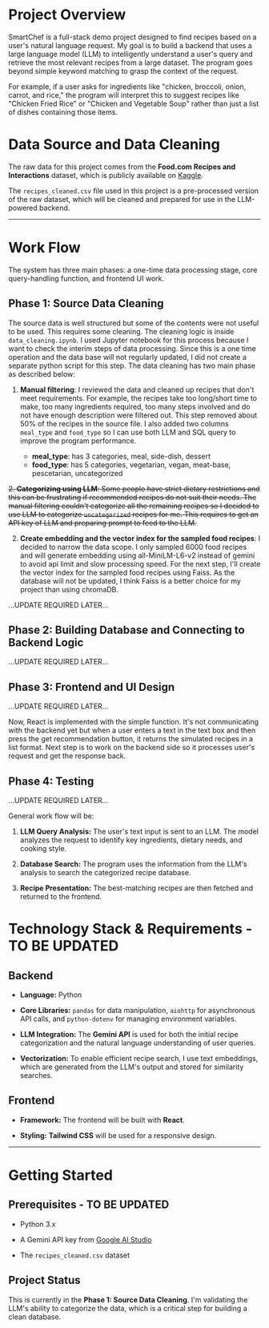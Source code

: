 # Project Overview

SmartChef is a full-stack demo project designed to find recipes based on a user's natural language request. My goal is to build a backend that uses a large language model (LLM) to intelligently understand a user's query and retrieve the most relevant recipes from a large dataset. The program goes beyond simple keyword matching to grasp the context of the request.

For example, if a user asks for ingredients like "chicken, broccoli, onion, carrot, and rice," the program will interpret this to suggest recipes like "Chicken Fried Rice" or "Chicken and Vegetable Soup" rather than just a list of dishes containing those items.

# Data Source and Data Cleaning

The raw data for this project comes from the **Food.com Recipes and Interactions** dataset, which is publicly available on [Kaggle](https://www.kaggle.com/datasets/shuyangli94/food-com-recipes-and-user-interactions?select=RAW_recipes.csv).

The `recipes_cleaned.csv` file used in this project is a pre-processed version of the raw dataset, which will be cleaned and prepared for use in the LLM-powered backend.

---
# Work Flow

The system has three main phases: a one-time data processing stage, core query-handling function, and frontend UI work.

## Phase 1: Source Data Cleaning
The source data is well structured but some of the contents were not useful to be used. This requires some cleaning. 
The cleaning logic is inside `data_cleaning.ipynb`. I used Jupyter notebook for this process because I want to check the interim steps of data processing. Since this is a one time operation and the data base will not regularly updated, I did not create a separate python script for this step. The data cleaning has two main phase as described below:

1. **Manual filtering**: I reviewed the data and cleaned up recipes that don't meet requirements. For example, the recipes take too long/short time to make, too many ingredients required, too many steps involved and do not have enough description were filtered out. This step removed about 50% of the recipes in the source file. I also added two columns `meal_type` and `food_type` so I can use both LLM and SQL query to improve the program performance.

    * **meal_type**: has 3 categories, meal, side-dish, dessert
    * **food_type**: has 5 categories, vegetarian, vegan, meat-base, pescetarian, uncategorized

~~2. **Categorizing using LLM**: Some people have strict dietary restrictions and this can be frustrating if recommended recipes do not suit their needs. The manual filtering couldn't categorize all the remaining recipes so I decided to use LLM to categorize `uncategorized` recipes for me. This requires to get an API key of LLM and preparing prompt to feed to the LLM.~~ 

2. **Create embedding and the vector index for the sampled food recipes**: I decided to narrow the data scope. I only sampled 6000 food recipes and will generate embedding using all-MiniLM-L6-v2 instead of gemini to avoid api limit and slow processing speed. For the next step, I'll create the vector index for the sampled food recipes using Faiss. As the database will not be updated, I think Faiss is a better choice for my project than using chromaDB. 

...UPDATE REQUIRED LATER...

## Phase 2: Building Database and Connecting to Backend Logic

...UPDATE REQUIRED LATER...

## Phase 3: Frontend and UI Design

...UPDATE REQUIRED LATER...

Now, React is implemented with the simple function. It's not communicating with the backend yet but when a user enters a text in the text box and then press the get recommendation button, it returns the simulated recipes in a list format. 
Next step is to work on the backend side so it processes user's request and get the response back.


## Phase 4: Testing

...UPDATE REQUIRED LATER...

General work flow will be:

1. **LLM Query Analysis:** The user's text input is sent to an LLM. The model analyzes the request to identify key ingredients, dietary needs, and cooking style.

2. **Database Search:** The program uses the information from the LLM's analysis to search the categorized recipe database.

3. **Recipe Presentation:** The best-matching recipes are then fetched and returned to the frontend.

# Technology Stack & Requirements - TO BE UPDATED

## Backend

* **Language:** Python

* **Core Libraries:** `pandas` for data manipulation, `aiohttp` for asynchronous API calls, and `python-dotenv` for managing environment variables.

* **LLM Integration:** The **Gemini API** is used for both the initial recipe categorization and the natural language understanding of user queries.

* **Vectorization:** To enable efficient recipe search, I use text embeddings, which are generated from the LLM's output and stored for similarity searches.

## Frontend

* **Framework:** The frontend will be built with **React**.

* **Styling:** **Tailwind CSS** will be used for a responsive design.

---

# Getting Started

## Prerequisites - TO BE UPDATED

* Python 3.x

* A Gemini API key from [Google AI Studio](https://aistudio.google.com/app/apikey)

* The `recipes_cleaned.csv` dataset

## Project Status

This is currently in the **Phase 1: Source Data Cleaning**. I'm validating the LLM's ability to categorize the data, which is a critical step for building a clean database. 